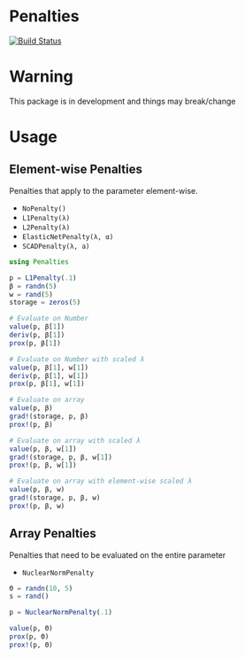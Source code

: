 # Penalties

[![Build Status](https://travis-ci.org/JuliaML/Penalties.jl.svg?branch=master)](https://travis-ci.org/JuliaML/Penalties.jl)


# Warning
This package is in development and things may break/change

# Usage

## Element-wise Penalties
Penalties that apply to the parameter element-wise.

- `NoPenalty()`
- `L1Penalty(λ)`
- `L2Penalty(λ)`
- `ElasticNetPenalty(λ, α)`
- `SCADPenalty(λ, a)`

```julia
using Penalties

p = L1Penalty(.1)
β = randn(5)
w = rand(5)
storage = zeros(5)

# Evaluate on Number
value(p, β[1])
deriv(p, β[1])
prox(p, β[1])

# Evaluate on Number with scaled λ
value(p, β[1], w[1])
deriv(p, β[1], w[1])
prox(p, β[1], w[1])

# Evaluate on array
value(p, β)
grad!(storage, p, β)
prox!(p, β)

# Evaluate on array with scaled λ
value(p, β, w[1])
grad!(storage, p, β, w[1])
prox!(p, β, w[1])

# Evaluate on array with element-wise scaled λ
value(p, β, w)
grad!(storage, p, β, w)
prox!(p, β, w)
```


## Array Penalties
Penalties that need to be evaluated on the entire parameter

- `NuclearNormPenalty`

```julia
Θ = randn(10, 5)
s = rand()

p = NuclearNormPenalty(.1)

value(p, Θ)
prox(p, Θ)
prox!(p, Θ)
```
